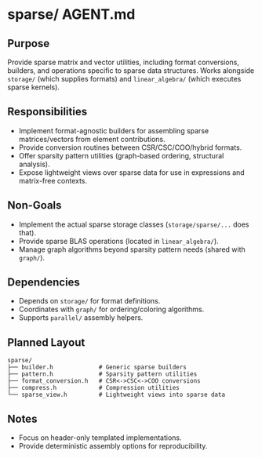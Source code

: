 # sparse/ AGENT.md

## Purpose
Provide sparse matrix and vector utilities, including format conversions, builders, and operations specific to sparse data structures. Works alongside `storage/` (which supplies formats) and `linear_algebra/` (which executes sparse kernels).

## Responsibilities
- Implement format-agnostic builders for assembling sparse matrices/vectors from element contributions.
- Provide conversion routines between CSR/CSC/COO/hybrid formats.
- Offer sparsity pattern utilities (graph-based ordering, structural analysis).
- Expose lightweight views over sparse data for use in expressions and matrix-free contexts.

## Non-Goals
- Implement the actual sparse storage classes (`storage/sparse/...` does that).
- Provide sparse BLAS operations (located in `linear_algebra/`).
- Manage graph algorithms beyond sparsity pattern needs (shared with `graph/`).

## Dependencies
- Depends on `storage/` for format definitions.
- Coordinates with `graph/` for ordering/coloring algorithms.
- Supports `parallel/` assembly helpers.

## Planned Layout
```text
sparse/
├── builder.h             # Generic sparse builders
├── pattern.h             # Sparsity pattern utilities
├── format_conversion.h   # CSR<->CSC<->COO conversions
├── compress.h            # Compression utilities
└── sparse_view.h         # Lightweight views into sparse data
```

## Notes
- Focus on header-only templated implementations.
- Provide deterministic assembly options for reproducibility.
